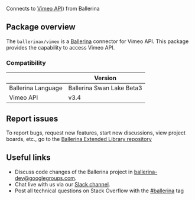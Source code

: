 Connects to [Vimeo API](https://developer.vimeo.com/)) from Ballerina

## Package overview
The `ballerinax/vimeo` is a [Ballerina](https://ballerina.io/) connector for Vimeo API.
This package provides the capability to access Vimeo API.

### Compatibility
|                                   | Version                         |
|-----------------------------------|---------------------------------|
| Ballerina Language                | Ballerina Swan Lake Beta3       | 
| Vimeo API                         | v3.4                            |

## Report issues
To report bugs, request new features, start new discussions, view project boards, etc., go to the [Ballerina Extended Library repository](https://github.com/ballerina-platform/ballerina-extended-library)

## Useful links
- Discuss code changes of the Ballerina project in [ballerina-dev@googlegroups.com](mailto:ballerina-dev@googlegroups.com).
- Chat live with us via our [Slack channel](https://ballerina.io/community/slack/).
- Post all technical questions on Stack Overflow with the [#ballerina](https://stackoverflow.com/questions/tagged/ballerina) tag